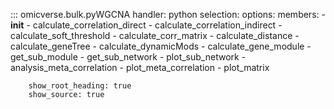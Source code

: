 
::: omicverse.bulk.pyWGCNA
    handler: python
    selection:
        options:
        members:
            - __init__
            - calculate_correlation_direct
            - calculate_correlation_indirect
            - calculate_soft_threshold
            - calculate_corr_matrix
            - calculate_distance
            - calculate_geneTree
            - calculate_dynamicMods
            - calculate_gene_module
            - get_sub_module
            - get_sub_network
            - plot_sub_network
            - analysis_meta_correlation
            - plot_meta_correlation
            - plot_matrix

        show_root_heading: true
        show_source: true